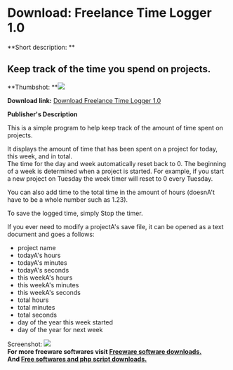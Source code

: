 # Download: Freelance Time Logger 1.0

**Short description: **

## Keep track of the time you spend on projects.

  
**Thumbshot: **![](http://www.freewarefiles.com/screenshot/frlncetimelggr1_md.jpg)   
  
**Download link:** [Download Freelance Time Logger 1.0](http://freesoftwares.boysofts.com/Freelance-Time-Logger_program_75403.html)  
  

**Publisher's Description**  
  

This is a simple program to help keep track of the amount of time spent on
projects.  
  
It displays the amount of time that has been spent on a project for today,
this week, and in total.  
The time for the day and week automatically reset back to 0. The beginning of
a week is determined when a project is started. For example, if you start a
new project on Tuesday the week timer will reset to 0 every Tuesday.  
  
You can also add time to the total time in the amount of hours (doesnA't have
to be a whole number such as 1.23).  
  
To save the logged time, simply Stop the timer.  
  
If you ever need to modify a projectA's save file, it can be opened as a text
document and goes a follows:

  * project name
  * todayA's hours
  * todayA's minutes
  * todayA's seconds
  * this weekA's hours
  * this weekA's minutes
  * this weekA's seconds
  * total hours
  * total minutes
  * total seconds
  * day of the year this week started
  * day of the year for next week

  
  
Screenshot: ![](http://www.freewarefiles.com/screenshot/frlncetimelggr1.jpg)  
**For more freeware softwares visit [Freeware software downloads.](http://freesoftwares.boysofts.com/)**   
**And [Free softwares and php script downloads.](http://www.boysofts.com/)**

